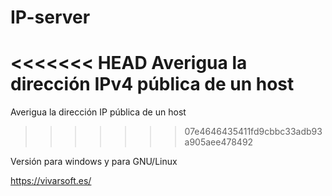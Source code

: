 # IP-server

<<<<<<< HEAD
Averigua la dirección IPv4 pública de un host
=======
Averigua la dirección IP pública de un host
>>>>>>> 07e4646435411fd9cbbc33adb93a905aee478492

Versión para windows y para GNU/Linux

https://vivarsoft.es/
